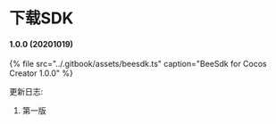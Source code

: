 # 下载SDK

#### 1.0.0 \(20201019\)

{% file src="../.gitbook/assets/beesdk.ts" caption="BeeSdk for Cocos Creator 1.0.0" %}

更新日志:

1. 第一版


